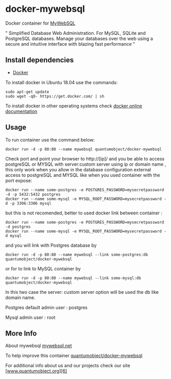 # docker-mywebsql

Docker container for [MyWebSQL][3]

" Simplified Database Web Administration. For MySQL, SQLite and PostgreSQL databases. Manage your databases over the web using a secure and intuitive interface with blazing fast performance "

## Install dependencies

  - [Docker][2]

To install docker in Ubuntu 18.04 use the commands:

    sudo apt-get update
    sudo wget -qO- https://get.docker.com/ | sh

 To install docker in other operating systems check [docker online documentation][4]

## Usage

To run container use the command below:

    docker run -d -p 80:80 --name mywebsql quantumobject/docker-mywebsql

Check port and point your browser to http://[ip]/  and you be able to access postgreSQL or MYSQL with server:custom server using ip or domain name , this only work when you allow in the database configuration external access to postgreSQL and MYSQL like when you used container with the port expose:

    docker run --name some-postgres -e POSTGRES_PASSWORD=mysecretpassword -d -p 5432:5432 postgres
    docker run --name some-mysql -e MYSQL_ROOT_PASSWORD=mysecretpassword -d -p 3306:3306 mysql

but this is not recomended, better to used docker link between container :

    docker run --name some-postgres -e POSTGRES_PASSWORD=mysecretpassword -d postgres
    docker run --name some-mysql -e MYSQL_ROOT_PASSWORD=mysecretpassword -d mysql
    
and you will link with Postgres database by  

    docker run -d -p 80:80 --name mywebsql --link some-postgres:db quantumobject/docker-mywebsql
    
or for to link to MySQL container  by

    docker run -d -p 80:80 --name mywebsql --link some-mysql:db quantumobject/docker-mywebsql
    
In this two case the server: custom server option will be used the db like domain name. 

Postgres default admin user : postgres

Mysql admin user : root


## More Info

About mywebsql [mywebsql.net][1]

To help improve this container [quantumobject/docker-mywebsql][5]

For additional info about us and our projects check our site [www.quantumobject.org][6]

[1]:http://mywebsql.net/
[2]:https://www.docker.com
[3]:http://mywebsql.net/downloads/
[4]:http://docs.docker.com
[5]:https://github.com/QuantumObject/docker-mywebsql
[6]:https://www.quantumobject.org/
